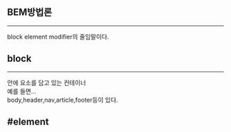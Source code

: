 ## BEM방법론
---
block element modifier의 줄임말이다.

## block
---
안에 요소를 담고 있는 컨테이너  
예를 들면...  
body,header,nav,article,footer등이 있다.  

#element
---